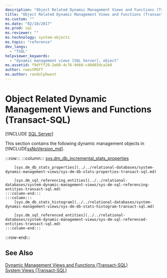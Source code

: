 ```yaml
---
description: "Object Related Dynamic Management Views and Functions (Transact-SQL)"
title: "Object Related Dynamic Management Views and Functions (Transact-SQL) | Microsoft Docs"
ms.custom: ""
ms.date: "02/10/2017"
ms.prod: sql
ms.reviewer: ""
ms.technology: system-objects
ms.topic: "reference"
dev_langs: 
  - "TSQL"
helpviewer_keywords: 
  - "dynamic management views [SQL Server], object"
ms.assetid: f9dfff29-2e68-4c76-9460-c46085dca2e8
author: rwestMSFT
ms.author: randolphwest
---
```

# Object Related Dynamic Management Views and Functions (Transact-SQL)
[!INCLUDE [SQL Server](../../includes/applies-to-version/sqlserver.md)]

  This section contains the following dynamic management objects in [!INCLUDE[ssNoVersion_md](../../includes/ssnoversion-md.md)].  

:::row:::
    :::column:::
        [sys.dm_db_incremental_stats_properties](../../relational-databases/system-dynamic-management-views/sys-dm-db-incremental-stats-properties-transact-sql.md)

        [sys.dm_db_stats_properties](../../relational-databases/system-dynamic-management-views/sys-dm-db-stats-properties-transact-sql.md)

        [sys.dm_sql_referencing_entities](../../relational-databases/system-dynamic-management-views/sys-dm-sql-referencing-entities-transact-sql.md)
    :::column-end:::
    :::column:::
        [sys.dm_db_stats_histogram](../../relational-databases/system-dynamic-management-views/sys-dm-db-stats-histogram-transact-sql.md)

        [sys.dm_sql_referenced_entities](../../relational-databases/system-dynamic-management-views/sys-dm-sql-referenced-entities-transact-sql.md)
    :::column-end:::
:::row-end:::

## See Also  
 [Dynamic Management Views and Functions &#40;Transact-SQL&#41;](~/relational-databases/system-dynamic-management-views/system-dynamic-management-views.md)   
 [System Views &#40;Transact-SQL&#41;](../../t-sql/language-reference.md)  
  
